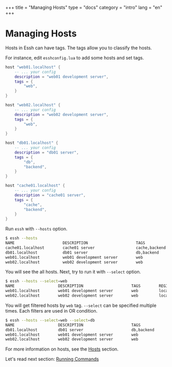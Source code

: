 +++
title = "Managing Hosts"
type = "docs"
category = "intro"
lang = "en"
+++

# Managing Hosts

Hosts in Essh can have tags. The tags allow you to classify the hosts.

For instance, edit `esshconfig.lua` to add some hosts and set tags.

```lua
host "web01.localhost" {
    -- ... your config
    description = "web01 development server",
    tags = {
        "web",
    }
}

host "web02.localhost" {
    -- ... your config
    description = "web02 development server",
    tags = {
        "web",
    }
}

host "db01.localhost" {
    -- ... your config
    description = "db01 server",
    tags = {
        "db",
        "backend",
    }
}

host "cache01.localhost" {
    -- ... your config
    description = "cache01 server",
    tags = {
        "cache",
        "backend",
    }
}
```

Run `essh` with `--hosts` option.

```sh
$ essh --hosts
NAME                     DESCRIPTION                     TAGS                 REGISTRY
cache01.localhost        cache01 server                  cache,backend        local
db01.localhost           db01 server                     db,backend           local
web01.localhost          web01 development server        web                  local
web02.localhost          web02 development server        web                  local
```

You will see the all hosts. Next, try to run it with `--select` option.

```sh
$ essh --hosts --select=web
NAME                   DESCRIPTION                     TAGS        REGISTRY
web01.localhost        web01 development server        web         local
web02.localhost        web02 development server        web         local
```

You will get filtered hosts by `web` tag. `--select` can be specified multiple times. Each filters are used in OR condition.

```sh
$ essh --hosts --select=web --select=db
NAME                   DESCRIPTION                     TAGS              REGISTRY
db01.localhost         db01 server                     db,backend        local
web01.localhost        web01 development server        web               local
web02.localhost        web02 development server        web               local
```

For more information on hosts, see the [Hosts](/docs/en/hosts.html) section.

Let's read next section: [Running Commands](running-commands.html)
